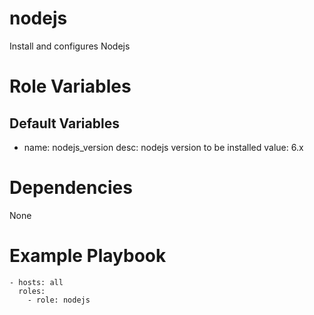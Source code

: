 # nodejs #

Install and configures Nodejs

# Role Variables #

## Default Variables ##

   - name: nodejs_version
     desc: nodejs version to be installed
     value: 6.x

# Dependencies #

None

# Example Playbook #

    - hosts: all
      roles:
        - role: nodejs
